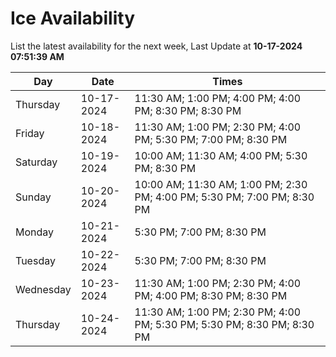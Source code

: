 # Ice Availability

List the latest availability for the next week, Last Update at **10-17-2024 07:51:39 AM**

| Day         | Date        | Times       |
| ----------- | ----------- | ----------- |
|Thursday|10-17-2024|11:30 AM; 1:00 PM; 4:00 PM; 4:00 PM; 8:30 PM; 8:30 PM|
|Friday|10-18-2024|11:30 AM; 1:00 PM; 2:30 PM; 4:00 PM; 5:30 PM; 7:00 PM; 8:30 PM|
|Saturday|10-19-2024|10:00 AM; 11:30 AM; 4:00 PM; 5:30 PM; 8:30 PM|
|Sunday|10-20-2024|10:00 AM; 11:30 AM; 1:00 PM; 2:30 PM; 4:00 PM; 5:30 PM; 7:00 PM; 8:30 PM|
|Monday|10-21-2024|5:30 PM; 7:00 PM; 8:30 PM|
|Tuesday|10-22-2024|5:30 PM; 7:00 PM; 8:30 PM|
|Wednesday|10-23-2024|11:30 AM; 1:00 PM; 2:30 PM; 4:00 PM; 4:00 PM; 8:30 PM; 8:30 PM|
|Thursday|10-24-2024|11:30 AM; 1:00 PM; 2:30 PM; 4:00 PM; 5:30 PM; 5:30 PM; 8:30 PM; 8:30 PM|

